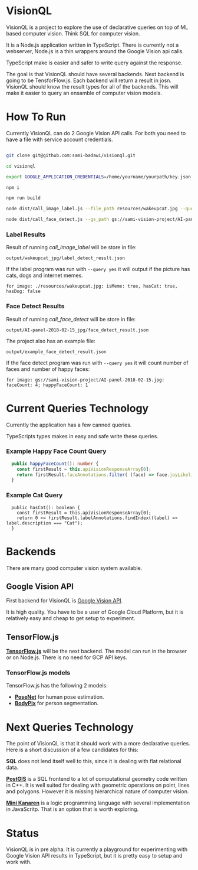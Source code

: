 # VisionQL #

VisionQL is a project to explore the use of declarative queries on top of ML based computer vision. Think SQL for computer vision. 

It is a Node.js application written in TypeScript. 
There is currently not a webserver, Node.js is a thin wrappers around the Google Vision api calls. 

TypeScript make is easier and safer to write query against the response.

The goal is that VisionQL should have several backends. Next backend is going to be TensforFlow.js. 
Each backend will return a result in josn. 
VisionQL should know the result types for all of the backends. This will make it easier to query an ensamble of computer vision models.


# How To Run #

Currently VisionQL can do 2 Google Vision API calls. 
For both you need to have a file with service account credentials.

``` bash

git clone git@github.com:sami-badawi/visionql.git

cd visionql

export GOOGLE_APPLICATION_CREDENTIALS=/home/yourname/yourpath/key.json 

npm i

npm run build

node dist/call_image_label.js --file_path resources/wakeupcat.jpg --query yes

node dist/call_face_detect.js --gs_path gs://sami-vision-project/AI-panel-2018-02-15.jpg --query yes

```

### Label Results ###

Result of running *call_image_label* will be store in file:

`output/wakeupcat_jpg/label_detect_result.json`

If the label program was run with `--query yes` it will output if the picture has cats, dogs and internet memes.

```
for image: ./resources/wakeupcat.jpg: isMeme: true, hasCat: true, hasDog: false
```

### Face Detect Results ###

Result of running *call_face_detect* will be store in file:

`output/AI-panel-2018-02-15_jpg/face_detect_result.json`

The project also has an example file:

`output/example_face_detect_result.json`

If the face detect program was run with `--query yes` it will count number of faces and number of happy faces:

```
for image: gs://sami-vision-project/AI-panel-2018-02-15.jpg: faceCount: 4; happyFaceCount: 1
```

# Current Queries Technology #

Currently the application has a few canned queries.

TypeScripts types makes in easy and safe write these queries.


### Example Happy Face Count Query ###

``` TypeScript
  public happyFaceCount(): number {
    const firstResult = this.apiVisionResponseArray[0];
    return firstResult.faceAnnotations.filter( (face) => face.joyLikelihood === "VERY_LIKELY").length;
  }
```

### Example Cat Query ###

```
  public hasCat(): boolean {
    const firstResult = this.apiVisionResponseArray[0];
    return 0 <= firstResult.labelAnnotations.findIndex((label) => label.description === "Cat");
  }
```

# Backends #

There are many good computer vision system available.

## Google Vision API ##

First backend for VisionQL is [Google Vision API](https://cloud.google.com/vision/).

It is high quality. You have to be a user of Google Cloud Platform, but it is relatively easy and cheap to get setup to experiment.

## TensorFlow.js ##

[**TensorFlow.js**](https://js.tensorflow.org/) will be the next backend. The model can run in the browser or on Node.js. There is no need for GCP API keys.


### TensorFlow.js models ###

TensorFlow.js has the following 2 models:

* [**PoseNet**](https://medium.com/tensorflow/real-time-human-pose-estimation-in-the-browser-with-tensorflow-js-7dd0bc881cd5) for human pose estimation.
* [**BodyPix**](https://github.com/tensorflow/tfjs-models/tree/master/body-pix) for person segmentation.


# Next Queries Technology #

The point of VisionQL is that it should work with a more declarative queries.
Here is a short discussion of a few candidates for this:

**SQL** does not lend itself well to this, since it is dealing with flat relational data.

[**PostGIS**](https://postgis.net) is a SQL frontend to a lot of computational geometry code written in C++. It is well suited for dealing with geometric operations on point, lines and polygons. However it is missing hierarchical nature of computer vision.

[**Mini Kanaren**](https://en.wikipedia.org/wiki/MiniKanren) is a logic programming language with several implementation in JavaScritp. That is an option that is worth exploring.


# Status #

VisionQL is in pre alpha. It is currently a playground for experimenting with Google Vision API results in TypeScript, but it is pretty easy to setup and work with.
